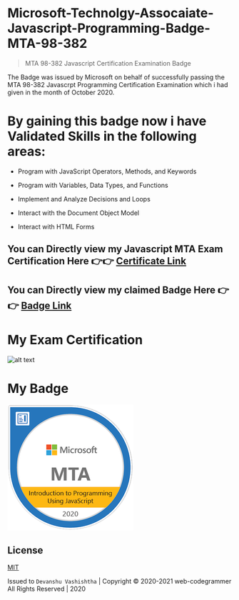 # Microsoft-Technolgy-Assocaiate-Javascript-Programming-Badge-MTA-98-382

> MTA 98-382 Javascript Certification Examination Badge 

The Badge was issued by Microsoft on behalf of successfully passing the MTA 98-382 Javascrpt Programming Certification Examination which i had given in the month of October 2020.

# By gaining this badge now i have Validated Skills in the following areas:

- Program with JavaScript Operators, Methods, and Keywords

- Program with Variables, Data Types, and Functions

- Implement and Analyze Decisions and Loops

- Interact with the Document Object Model

- Interact with HTML Forms


## You can Directly view my Javascript MTA Exam Certification Here 👉👉 [Certificate Link](https://drive.google.com/file/d/1gSE6WLSui8fL4txbz6ekeHT5ulh3_wmp/view?usp=sharing)


## You can Directly view my claimed Badge Here 👉👉 [Badge Link](https://www.youracclaim.com/badges/869f3d7c-af71-4f17-aa89-47543a431c5c/public_url)

# My Exam Certification

![alt text](https://github.com/web-codegrammer/Microsoft-Technology-Associate-Javascript-Programming-Completion-Certificate-and-Badge-MTA-98-382-/blob/main/MTA%20JS%20Certificate/MTA%20Certification-img.png)

# My Badge

![alt text](https://github.com/web-codegrammer/Microsoft-Technolgy-Assocaiate-Javascript-Programming-Badge-MTA-98-382-/blob/main/MTA%20JS%20Badge/mta-introduction-to-programming-using-javascript-certified-2020.png)

## License 

[MIT](https://github.com/web-codegrammer/Microsoft-Technolgy-Assocaiate-Javascript-Programming-Badge-MTA-98-382-/blob/main/LICENSE)

Issued to ```Devanshu Vashishtha``` | Copyright ©️ 2020-2021 web-codegrammer All Rights Reserved | 2020
